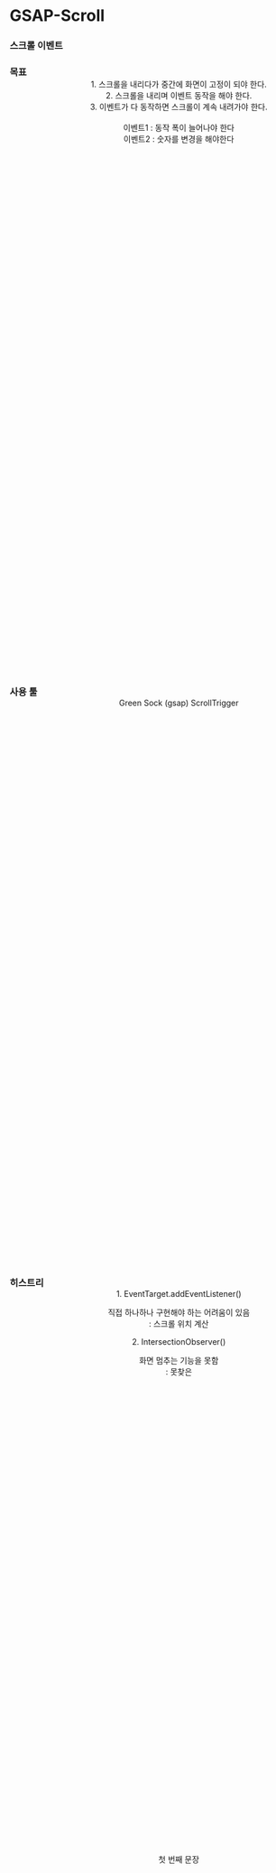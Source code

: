 ﻿# GSAP-Scroll

### 스크롤 이벤트 
<h3> 목표 </h3>
<div>
    <dl>1. 스크롤을 내리다가 중간에 화면이 고정이 되야 한다.</dl>
    <dl>2. 스크롤을 내리며 이벤트 동작을 해야 한다.</dl>
    <dl>3. 이벤트가 다 동작하면 스크롤이 계속 내려가야 한다.</dl>
    <br/>
    <dl>이벤트1 : 동작 폭이 늘어나야 한다</dl>
    <dl>이벤트2 : 숫자를 변경을 해야한다</dl>
</div>
<br/>
<br/>
<br/>
<h3> 사용 툴 </h3>
<div>
    <dl>
        Green Sock (gsap) ScrollTrigger
    </dl>
    
</div>
<h3> 히스트리 </h3>
<div>
    <dl>
        1. EventTarget.addEventListener()
        <p>
            직접 하나하나 구현해야 하는 어려움이 있음 
            <br/>
            : 스크롤 위치 계산 
        </p>
    </dl>
    <dl>
        2. IntersectionObserver()
        <p>
            화면 멈추는 기능을 못함
            <br/>
            : 못찾은
        </p>
    </dl>
</div>

  <style>
        * {
            box-sizing: border-box;
            margin: 0;
            padding: 0;
        }

        body {
            width: 100%;

        }

        div {
            margin: 0 auto;
            width: 600px;
            height: 1000px;
            position: relative;
            text-align: center;

        }

        #container1 {
            width: 100%;
            height: 1000px;
            position: relative;
            margin: 0 auto;
            overflow: hidden;
            background-image: linear-gradient( rgba(0, 0, 0, 0.6), rgba(0, 0, 0, 0.3) ),url(./KakaoTalk_20230220_075620887.jpg);
            background-size: cover;
            
        }

        #container2 {
            width: 600px;
            height: 1000px;
            position: relative;
            margin: 0 auto;
            overflow: hidden;
        }

        .box {
            width: 100%;
            height: 1000px;
            position: absolute;
        }
        .boxC{
            position: relative;
            top: 40%;
            left: 0%;
            width: 500px;
            height: 200px;
            transform: translate(-0%, -0%);
            border: 5px solid #fff;
            border-radius: 5px;
            overflow: hidden;
            background-color: rgba(0, 0, 0, 0.5);
        }
        .box1 {
            top: 0%;
            left: 0;
            transform: translate(0%, 0%);
        }

        .box2 {
            height: 400px;
            bottom: 0%;
            left: 0%;
            transform: translate(0%, 0%);
            font-size: 32px;
            font-weight: bold;
            color: #fff;
        }

        .box3 {
            top: 0%;
            left: 0%;
            margin: 0;
            width: 0px;
            height: 200px;
            transform: translate(-0%, -0%);
            background-color: rgb(51, 255, 0);
        }

        .box4 {
            height: 400px;
            bottom: 0%;
            left: 0%;
            transform: translate(0%, 0%);
        }
    </style>
</head>

<body>
    <div>첫 번째 문장</div>
    <div>두 번째 문장</div>
    <div>세 번째 문장</div>
    <div id="doc">네 번째 문장</div>
    <div id="container1">
        <div class="box box1">다섯 번째 문장</div>
        <div class="box box2"><span>0</span>%</div>
        <div  class="boxC">
            <div class="box box3"></div>
        </div>
    </div>
    <div>아홉 번째 문장</div>
    <div>열 번째 문장</div>
 
    <script>
        gsap.registerPlugin(ScrollTrigger);
        gsap.defaults({ ease: "none", duration: 2 });

        // 타임라인 설정
        const tl1 = gsap.timeline();

        // box 위치에 따른 이벤트 설정
        tl1.from(".box1", { scrollTrigger: ".box1", xPercent: -100 })
            .to(".box2 span", {  textContent: Math.ceil('100'), duration: 2 })
            .to(".box3", {width: "500px" })

        // 스크롤 이벤트 진행
        ScrollTrigger.create({
            animation: tl1,
            trigger: "#container1",
            start: "top top",
            end: "+=4000",
            scrub: true,
            pin: true,
            anticipatePin: 1
        })

    </script>
</body>
